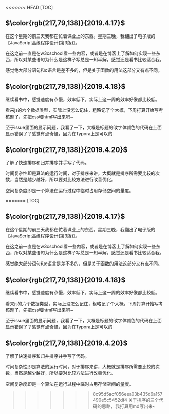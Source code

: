 <<<<<<< HEAD
[TOC]

##  $\color{rgb(217,79,138)}{2019.4.17}$

在这个星期的前三天我都在忙着课业上的东西。星期三晚，我翻出了电子版的《JavaScript高级程序设计(第3版)》。

在这之前一直是在w3cschool看一些内容，或者是在博客上了解如何实现一些东西，所以对某些语句为什么是这样子写总是一知半解，感觉还是看书比较适合我。

感觉绝大部分语句和c语言是差不多的，但是关于函数的用法这部分又有点不同。

## $\color{rgb(217,79,138)}{2019.4.18}$

继续看书中，感觉速度有点慢，效率低下，实际上这一周的效率好像都比较低。

看来js的六个数据类型，实际上没怎么记住，粗略记了个大概，下周打算开始写考核题了，先把css和html写出来吧~

至于issue里面的显示问题，我看了一下，大概是标题的改字体颜色的代码在上面显示错误了？感觉有点奇怪，因为在Typora上是可以的

## $\color{rgb(217,79,138)}{2019.4.20}$

了解了快速排序和归并排序并手写了代码。

时间复杂性即是算法的运行时间，对于排序来讲，大概就是排序所需要比较的次数，当然是越少越好，所以要对比较方法进行改善优化。

空间复杂度即是一个算法在运行过程中临时占用存储空间的量度。

=======
[TOC]

##  $\color{rgb(217,79,138)}{2019.4.17}$

在这个星期的前三天我都在忙着课业上的东西。星期三晚，我翻出了电子版的《JavaScript高级程序设计(第3版)》。

在这之前一直是在w3cschool看一些内容，或者是在博客上了解如何实现一些东西，所以对某些语句为什么是这样子写总是一知半解，感觉还是看书比较适合我。

感觉绝大部分语句和c语言是差不多的，但是关于函数的用法这部分又有点不同。

## $\color{rgb(217,79,138)}{2019.4.18}$

继续看书中，感觉速度有点慢，效率低下，实际上这一周的效率好像都比较低。

看来js的六个数据类型，实际上没怎么记住，粗略记了个大概，下周打算开始写考核题了，先把css和html写出来吧~

至于issue里面的显示问题，我看了一下，大概是标题的改字体颜色的代码在上面显示错误了？感觉有点奇怪，因为在Typora上是可以的

## $\color{rgb(217,79,138)}{2019.4.20}$

了解了快速排序和归并排序并手写了代码。

时间复杂性即是算法的运行时间，对于排序来讲，大概就是排序所需要比较的次数，当然是越少越好，所以要对比较方法进行改善优化。

空间复杂度即是一个算法在运行过程中临时占用存储空间的量度。

>>>>>>> 8c95d5acf056eea03b435d6a157490e5c5452df4
关于排序的三个代码的思路，我打算用md写出来~
